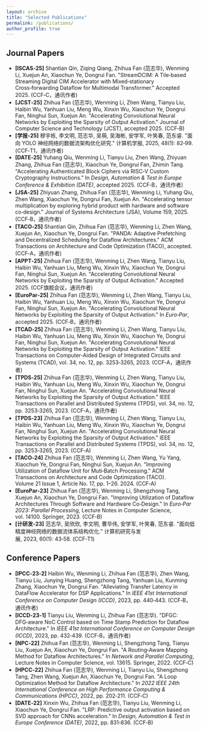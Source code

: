 ```yaml
---
layout: archive
title: "Selected Publications"
permalink: /publications/
author_profile: true
---
```


## Journal Papers
- **[ISCAS‑25]** Shantian Qin, Ziqing Qiang, Zhihua Fan (范志华), Wenming Li, Xuejun An, Xiaochun Ye, Dongrui Fan. "StreamDCIM: A Tile‑based Streaming Digital CIM Accelerator with Mixed‑stationary Cross‑forwarding Dataflow for Multimodal Transformer." Accepted 2025. (CCF‑C，通讯作者)
- **[JCST‑25]** Zhihua Fan (范志华), Wenming Li, Zhen Wang, Tianyu Liu, Haibin Wu, Yanhuan Liu, Meng Wu, Xinxin Wu, Xiaochun Ye, Dongrui Fan, Ninghui Sun, Xuejun An. "Accelerating Convolutional Neural Networks by Exploiting the Sparsity of Output Activation." Journal of Computer Science and Technology (JCST), accepted 2025. (CCF‑B)
- **[学报‑25]** 穆宇栋, 李文明, 范志华, 吴萌, 吴海彬, 安学军, 叶笑春, 范东睿. "面向 YOLO 神经网络的数据流架构优化研究." 计算机学报, 2025, 48(1): 82‑99. (CCF‑T1，通讯作者)
- **[DATE‑25]** Yuhang Qiu, Wenming Li, Tianyu Liu, Zhen Wang, Zhiyuan Zhang, Zhihua Fan (范志华), Xiaochun Ye, Dongrui Fan, Zhimin Tang. "Accelerating Authenticated Block Ciphers via RISC‑V Custom Cryptography Instructions." In _Design, Automation & Test in Europe Conference & Exhibition (DATE)_, accepted 2025. (CCF‑B，通讯作者)
- **[JSA‑25]** Zhiyuan Zhang, Zhihua Fan (范志华), Wenming Li, Yuhang Qiu, Zhen Wang, Xiaochun Ye, Dongrui Fan, Xuejun An. "Accelerating tensor multiplication by exploring hybrid product with hardware and software co‑design." Journal of Systems Architecture (JSA), Volume 159, 2025. (CCF‑B，通讯作者)
- **[TACO‑25]** Shantian Qin, Zhihua Fan (范志华), Wenming Li, Zhen Wang, Xuejun An, Xiaochun Ye, Dongrui Fan. "PANDA: Adaptive Prefetching and Decentralized Scheduling for Dataflow Architectures." ACM Transactions on Architecture and Code Optimization (TACO), accepted. (CCF‑A，通讯作者)
- **[APPT‑25]** Zhihua Fan (范志华), Wenming Li, Zhen Wang, Tianyu Liu, Haibin Wu, Yanhuan Liu, Meng Wu, Xinxin Wu, Xiaochun Ye, Dongrui Fan, Ninghui Sun, Xuejun An. "Accelerating Convolutional Neural Networks by Exploiting the Sparsity of Output Activation." Accepted 2025. (CCF旗舰会议，通讯作者)
- **[EuroPar‑25]** Zhihua Fan (范志华), Wenming Li, Zhen Wang, Tianyu Liu, Haibin Wu, Yanhuan Liu, Meng Wu, Xinxin Wu, Xiaochun Ye, Dongrui Fan, Ninghui Sun, Xuejun An. "Accelerating Convolutional Neural Networks by Exploiting the Sparsity of Output Activation." In _Euro‑Par_, accepted 2025. (CCF‑B，通讯作者)
- **[TCAD‑25]** Zhihua Fan (范志华), Wenming Li, Zhen Wang, Tianyu Liu, Haibin Wu, Yanhuan Liu, Meng Wu, Xinxin Wu, Xiaochun Ye, Dongrui Fan, Ninghui Sun, Xuejun An. "Accelerating Convolutional Neural Networks by Exploiting the Sparsity of Output Activation." IEEE Transactions on Computer-Aided Design of Integrated Circuits and Systems (TCAD), vol. 34, no. 12, pp. 3253‑3265, 2023. (CCF‑A，通讯作者)
- **[TPDS‑25]** Zhihua Fan (范志华), Wenming Li, Zhen Wang, Tianyu Liu, Haibin Wu, Yanhuan Liu, Meng Wu, Xinxin Wu, Xiaochun Ye, Dongrui Fan, Ninghui Sun, Xuejun An. "Accelerating Convolutional Neural Networks by Exploiting the Sparsity of Output Activation." IEEE Transactions on Parallel and Distributed Systems (TPDS), vol. 34, no. 12, pp. 3253‑3265, 2023. (CCF‑A，通讯作者)
- **[TPDS‑23]** Zhihua Fan (范志华), Wenming Li, Zhen Wang, Tianyu Liu, Haibin Wu, Yanhuan Liu, Meng Wu, Xinxin Wu, Xiaochun Ye, Dongrui Fan, Ninghui Sun, Xuejun An. "Accelerating Convolutional Neural Networks by Exploiting the Sparsity of Output Activation." IEEE Transactions on Parallel and Distributed Systems (TPDS), vol. 34, no. 12, pp. 3253‑3265, 2023. (CCF‑A)
- **[TACO‑24]** Zhihua Fan (范志华), Wenming Li, Zhen Wang, Yu Yang, Xiaochun Ye, Dongrui Fan, Ninghui Sun, Xuejun An. "Improving Utilization of Dataflow Unit for Muti‑Batch Processing." ACM Transactions on Architecture and Code Optimization (TACO). Volume 21 Issue 1, Article No. 17, pp. 1–26. 2024. (CCF‑A)
- **[EuroPar‑23]** Zhihua Fan (范志华), Wenming Li, Shengzhong Tang, Xuejun An, Xiaochun Ye, Dongrui Fan. "Improving Utilization of Dataflow Architectures Through Software and Hardware Co‑Design." In _Euro‑Par 2023: Parallel Processing_, Lecture Notes in Computer Science, vol. 14100. Springer, 2023. (CCF‑B)
- **[计研发‑23]** 范志华, 吴欣欣, 李文明, 曹华伟, 安学军, 叶笑春, 范东睿. "面向低精度神经网络的数据流体系结构优化." 计算机研究与发展, 2023, 60(1): 43‑58. (CCF‑T1)

## Conference Papers
- **[IPCC‑23‑2]** Haibin Wu, Wenming Li, Zhihua Fan (范志华), Zhen Wang, Tianyu Liu, Junying Huang, Shengzhong Tang, Yanhuan Liu, Kunming Zhang, Xiaochun Ye, Dongrui Fan. "Alleviating Transfer Latency in DataFlow Accelerator for DSP Applications." In _IEEE 41st International Conference on Computer Design (ICCD)_, 2023, pp. 440‑443. (CCF‑B，通讯作者)
- **[ICCD‑23‑1]** Tianyu Liu, Wenming Li, Zhihua Fan (范志华). "DFGC: DFG‑aware NoC Control based on Time Stamp Prediction for Dataflow Architecture." In _IEEE 41st International Conference on Computer Design (ICCD)_, 2023, pp. 432‑439. (CCF‑B，通讯作者)
- **[NPC‑22]** Zhihua Fan (范志华), Wenming Li, Shengzhong Tang, Tianyu Liu, Xuejun An, Xiaochun Ye, Dongrui Fan. "A Routing‑Aware Mapping Method for Dataflow Architectures." In _Network and Parallel Computing_, Lecture Notes in Computer Science, vol. 13615. Springer, 2022. (CCF‑C)
- **[HPCC‑22]** Zhihua Fan (范志华), Wenming Li, Tianyu Liu, Shengzhong Tang, Zhen Wang, Xuejun An, Xiaochun Ye, Dongrui Fan. "A Loop Optimization Method for Dataflow Architecture." In _2022 IEEE 24th International Conference on High Performance Computing & Communications (HPCC)_, 2022, pp. 202‑211. (CCF‑C)
- **[DATE‑22]** Xinxin Wu, Zhihua Fan (范志华), Tianyu Liu, Wenming Li, Xiaochun Ye, Dongrui Fan. "LRP: Predictive output activation based on SVD approach for CNNs acceleration." In _Design, Automation & Test in Europe Conference (DATE)_, 2022, pp. 831‑836. (CCF‑B)


